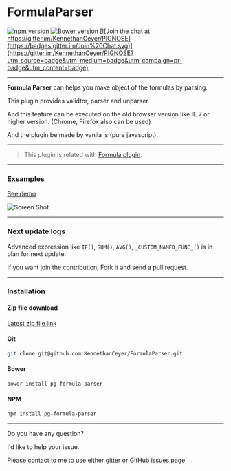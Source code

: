 # FormulaParser

[![npm version](https://badge.fury.io/js/pg-formula-parser.svg)](https://badge.fury.io/js/pg-formula-parser) [![Bower version](https://badge.fury.io/bo/pg-formula-parser.svg)](https://badge.fury.io/bo/pg-formula-parser) [![Join the chat at https://gitter.im/KennethanCeyer/PIGNOSE](https://badges.gitter.im/Join%20Chat.svg)](https://gitter.im/KennethanCeyer/PIGNOSE?utm_source=badge&utm_medium=badge&utm_campaign=pr-badge&utm_content=badge)

----

**Formula Parser** can helps you make object of the formulas by parsing.

This plugin provides validtor, parser and unparser.

And this feature can be executed on the old browser version like IE 7 or higher version. (Chrome, Firefox also can be used)

And the plugin be made by vanila js (pure javascript).

----

> This plugin is related with [Formula plugin](https://github.com/KennethanCeyer/Formula).

----

### Exsamples

[See demo](http://www.pigno.se/barn/PIGNOSE-FormulaParser/)

![Screen Shot](http://www.nhpcw.com/upload/2016-11-10%2B16%253B33%253B23_0_111016043349.png)

----

### Next update logs

Advanced expression like `IF()`, `SUM()`, `AVG()`, `_CUSTOM_NAMED_FUNC_()` is in plan for next update.

If you want join the contribution, Fork it and send a pull request.

----

### Installation

#### Zip file download

[Latest zip file link](https://github.com/KennethanCeyer/FormulaParser/archive/master.zip)

#### Git

```bash
git clone git@github.com:KennethanCeyer/FormulaParser.git
```

#### Bower

```bash
bower install pg-formula-parser
```

#### NPM

```bash
npm install pg-formula-parser
```

----

Do you have any question?

I'd like to help your issue.

Please contact to me to use either [gitter](https://gitter.im/KennethanCeyer/PIGNOSE) or [GitHub issues page](https://github.com/KennethanCeyer/FormulaParser/issues)
